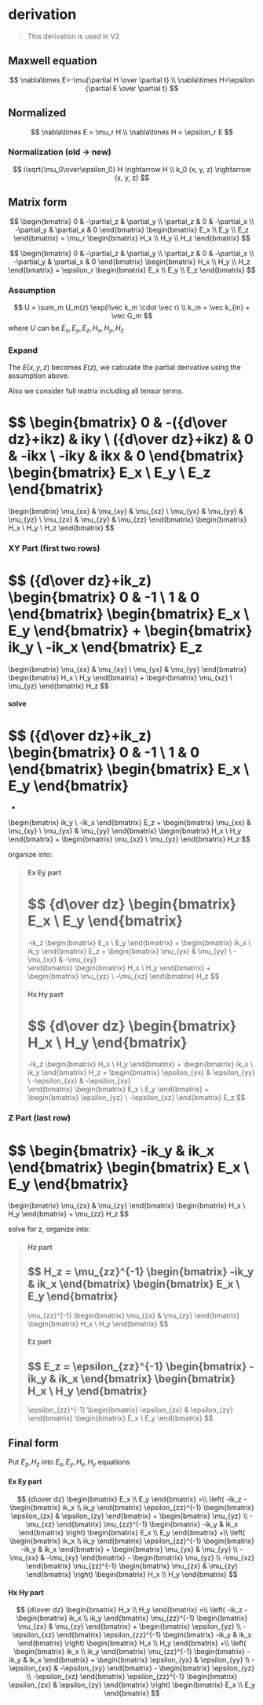 # derivation
> This derivation is used in V2

## Maxwell equation
$$
\nabla\times E=-\mu{\partial H \over \partial t}
\\
\nabla\times H=\epsilon {\partial E \over \partial t}
$$

## Normalized

$$
\nabla\times E = \mu_r H
\\
\nabla\times H = \epsilon_r E
$$

### Normalization (old -> new)
$$
i\sqrt{\mu_0\over\epsilon_0} H \rightarrow H
\\
k_0 (x, y, z) \rightarrow (x, y, z)
$$

## Matrix form
$$
\begin{bmatrix}
0 & -\partial_z & \partial_y \\
\partial_z & 0 & -\partial_x \\
-\partial_y & \partial_x & 0
\end{bmatrix}
\begin{bmatrix} E_x \\ E_y \\ E_z \end{bmatrix}
= \mu_r \begin{bmatrix} H_x \\ H_y \\ H_z \end{bmatrix}
$$

$$
\begin{bmatrix}
0 & -\partial_z & \partial_y \\
\partial_z & 0 & -\partial_x \\
-\partial_y & \partial_x & 0
\end{bmatrix}
\begin{bmatrix} H_x \\ H_y \\ H_z \end{bmatrix}
= \epsilon_r \begin{bmatrix} E_x \\ E_y \\ E_z \end{bmatrix}
$$

### Assumption
$$
U = \sum_m U_m(z) \exp(i\vec k_m \cdot \vec r)
\\
k_m = \vec k_{in} + \vec G_m
$$
where $U$ can be $E_x, E_y, E_z, H_x, H_y, H_z$

### Expand
The $E(x, y, z)$ becomes $E(z)$, we calculate the partial derivative using the assumption above.

Also we consider full matrix including all tensor terms.

$$
\begin{bmatrix}
0 & -({d\over dz}+ikz) & iky \\
({d\over dz}+ikz) & 0 & -ikx \\
-iky & ikx & 0
\end{bmatrix}
\begin{bmatrix} E_x \\ E_y \\ E_z \end{bmatrix}
= 
\begin{bmatrix}
\mu_{xx} & \mu_{xy} & \mu_{xz} \\
\mu_{yx} & \mu_{yy} & \mu_{yz} \\
\mu_{zx} & \mu_{zy} & \mu_{zz}
\end{bmatrix}
\begin{bmatrix} H_x \\ H_y \\ H_z \end{bmatrix}
$$


### XY Part (first two rows)

$$
({d\over dz}+ik_z)
\begin{bmatrix}
0 & -1 \\
1 & 0 
\end{bmatrix}
\begin{bmatrix} E_x \\ E_y \end{bmatrix}
+
\begin{bmatrix} ik_y \\ -ik_x \end{bmatrix} 
E_z 
= 
\begin{bmatrix}
\mu_{xx} & \mu_{xy} \\ 
\mu_{yx} & \mu_{yy}
\end{bmatrix}
\begin{bmatrix} H_x \\ H_y \end{bmatrix}
+
\begin{bmatrix} \mu_{xz} \\ \mu_{yz} \end{bmatrix}
H_z 
$$

#### solve
$$
({d\over dz}+ik_z)
\begin{bmatrix}
0 & -1 \\
1 & 0 
\end{bmatrix}
\begin{bmatrix} E_x \\ E_y \end{bmatrix}
= 
-
\begin{bmatrix} ik_y \\ -ik_x \end{bmatrix} 
E_z 
+
\begin{bmatrix}
\mu_{xx} & \mu_{xy} \\ 
\mu_{yx} & \mu_{yy} 
\end{bmatrix}
\begin{bmatrix} H_x \\ H_y \end{bmatrix}
+
\begin{bmatrix} \mu_{xz} \\ \mu_{yz} \end{bmatrix}
H_z 
$$

organize into:

> #### Ex Ey part
> $$
> {d\over dz}
> \begin{bmatrix} E_x \\ E_y \end{bmatrix}
> = 
> -ik_z
> \begin{bmatrix} E_x \\ E_y \end{bmatrix}
> +
> \begin{bmatrix} ik_x \\ ik_y \end{bmatrix} 
> E_z 
> +
> \begin{bmatrix}
> \mu_{yx} & \mu_{yy} \\
> -\mu_{xx} & -\mu_{xy}  
> \end{bmatrix}
> \begin{bmatrix} H_x \\ H_y \end{bmatrix}
> +
> \begin{bmatrix} \mu_{yz} \\ -\mu_{xz} \end{bmatrix}
> H_z 
> $$
> 
> #### Hx Hy part
> 
> $$
> {d\over dz}
> \begin{bmatrix} H_x \\ H_y \end{bmatrix}
> = 
> -ik_z
> \begin{bmatrix} H_x \\ H_y \end{bmatrix}
> +
> \begin{bmatrix} ik_x \\ ik_y \end{bmatrix} 
> H_z 
> +
> \begin{bmatrix}
> \epsilon_{yx} & \epsilon_{yy} \\
> -\epsilon_{xx} & -\epsilon_{xy}  
> \end{bmatrix}
> \begin{bmatrix} E_x \\ E_y \end{bmatrix}
> +
> \begin{bmatrix} \epsilon_{yz} \\ -\epsilon_{xz} \end{bmatrix}
> E_z 
> $$


### Z Part (last row)

$$
\begin{bmatrix}
-ik_y & ik_x
\end{bmatrix}
\begin{bmatrix} E_x \\ E_y \end{bmatrix}
= 
\begin{bmatrix}
\mu_{zx} & \mu_{zy} 
\end{bmatrix}
\begin{bmatrix} H_x \\ H_y \end{bmatrix}
+
\mu_{zz}
H_z
$$

solve for z, organize into:

> #### Hz part
> $$
> H_z = 
> \mu_{zz}^{-1}
> \begin{bmatrix}
> -ik_y & ik_x
> \end{bmatrix}
> \begin{bmatrix} E_x \\ E_y \end{bmatrix}
> -
> \mu_{zz}^{-1}
> \begin{bmatrix}
> \mu_{zx} & \mu_{zy} 
> \end{bmatrix}
> \begin{bmatrix} H_x \\ H_y \end{bmatrix}
> $$
> #### Ez part
> $$
> E_z = 
> \epsilon_{zz}^{-1}
> \begin{bmatrix}
> -ik_y & ik_x
> \end{bmatrix}
> \begin{bmatrix} H_x \\ H_y \end{bmatrix}
> -
> \epsilon_{zz}^{-1}
> \begin{bmatrix}
> \epsilon_{zx} & \epsilon_{zy} 
> \end{bmatrix}
> \begin{bmatrix} E_x \\ E_y \end{bmatrix}
> $$


## Final form

Put $E_z, H_z$ into $E_x, E_y, H_x, H_y$ equations

#### Ex Ey part
$$
{d\over dz}
\begin{bmatrix} E_x \\ E_y \end{bmatrix}
=\\
\left(
    -ik_z
    -
    \begin{bmatrix} ik_x \\ ik_y \end{bmatrix} 
    \epsilon_{zz}^{-1}
    \begin{bmatrix}
    \epsilon_{zx} & \epsilon_{zy} 
    \end{bmatrix}
    +
    \begin{bmatrix} \mu_{yz} \\ -\mu_{xz} \end{bmatrix}
    \mu_{zz}^{-1}
    \begin{bmatrix}
    -ik_y & ik_x
    \end{bmatrix}
\right)
\begin{bmatrix} E_x \\ E_y \end{bmatrix}
+\\
\left(
    \begin{bmatrix} ik_x \\ ik_y \end{bmatrix} 
    \epsilon_{zz}^{-1}
    \begin{bmatrix}
    -ik_y & ik_x
    \end{bmatrix}
    +
    \begin{bmatrix}
    \mu_{yx} & \mu_{yy} \\
    -\mu_{xx} & -\mu_{xy}  
    \end{bmatrix}
    -
    \begin{bmatrix} \mu_{yz} \\ -\mu_{xz} \end{bmatrix}
    \mu_{zz}^{-1}
    \begin{bmatrix}
    \mu_{zx} & \mu_{zy} 
    \end{bmatrix}
\right)
\begin{bmatrix} H_x \\ H_y \end{bmatrix} 
$$

#### Hx Hy part
$$
{d\over dz}
\begin{bmatrix} H_x \\ H_y \end{bmatrix}
=\\
\left(
    -ik_z
    -
    \begin{bmatrix} ik_x \\ ik_y \end{bmatrix} 
    \mu_{zz}^{-1}
    \begin{bmatrix}
    \mu_{zx} & \mu_{zy} 
    \end{bmatrix}
    +
    \begin{bmatrix} \epsilon_{yz} \\ -\epsilon_{xz} \end{bmatrix}
    \epsilon_{zz}^{-1}
    \begin{bmatrix}
    -ik_y & ik_x
    \end{bmatrix}
\right)
\begin{bmatrix} H_x \\ H_y \end{bmatrix}
+\\
\left(
    \begin{bmatrix} ik_x \\ ik_y \end{bmatrix} 
    \mu_{zz}^{-1}
    \begin{bmatrix}
    -ik_y & ik_x
    \end{bmatrix}
    +
    \begin{bmatrix}
    \epsilon_{yx} & \epsilon_{yy} \\
    -\epsilon_{xx} & -\epsilon_{xy}  
    \end{bmatrix}
    -
    \begin{bmatrix} \epsilon_{yz} \\ -\epsilon_{xz} \end{bmatrix}
    \epsilon_{zz}^{-1}
    \begin{bmatrix}
    \epsilon_{zx} & \epsilon_{zy} 
    \end{bmatrix}
\right)
\begin{bmatrix} E_x \\ E_y \end{bmatrix} 
$$